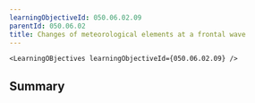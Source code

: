 ```yaml
---
learningObjectiveId: 050.06.02.09
parentId: 050.06.02
title: Changes of meteorological elements at a frontal wave
---
```


```tsx eval
<LearningOBjectives learningObjectiveId={050.06.02.09} />
```

## Summary
